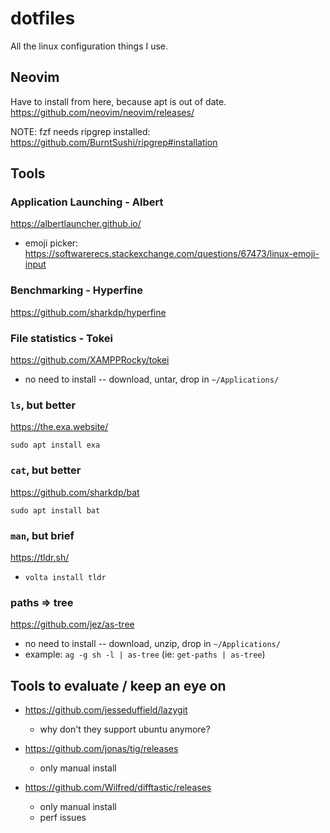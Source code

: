 # dotfiles

All the linux configuration things I use.

## Neovim

Have to install from here, because apt is out of date.
https://github.com/neovim/neovim/releases/

NOTE: fzf needs ripgrep installed: https://github.com/BurntSushi/ripgrep#installation


## Tools

### Application Launching - Albert

https://albertlauncher.github.io/

- emoji picker: https://softwarerecs.stackexchange.com/questions/67473/linux-emoji-input

### Benchmarking - Hyperfine

https://github.com/sharkdp/hyperfine

### File statistics - Tokei

https://github.com/XAMPPRocky/tokei

 - no need to install -- download, untar, drop in `~/Applications/`

### `ls`, but better

https://the.exa.website/

`sudo apt install exa`

### `cat`, but better

https://github.com/sharkdp/bat

`sudo apt install bat`

### `man`, but brief

https://tldr.sh/

- `volta install tldr`

### paths => tree

https://github.com/jez/as-tree

- no need to install -- download, unzip, drop in `~/Applications/`
- example: `ag -g sh -l | as-tree` (ie: `get-paths | as-tree`)


## Tools to evaluate / keep an eye on

- https://github.com/jesseduffield/lazygit
  - why don't they support ubuntu anymore?

- https://github.com/jonas/tig/releases
  - only manual install

- https://github.com/Wilfred/difftastic/releases
  - only manual install
  - perf issues
